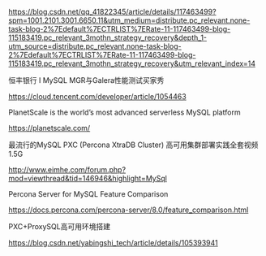 <https://blog.csdn.net/qq_41822345/article/details/117463499?spm=1001.2101.3001.6650.11&utm_medium=distribute.pc_relevant.none-task-blog-2%7Edefault%7ECTRLIST%7ERate-11-117463499-blog-115183419.pc_relevant_3mothn_strategy_recovery&depth_1-utm_source=distribute.pc_relevant.none-task-blog-2%7Edefault%7ECTRLIST%7ERate-11-117463499-blog-115183419.pc_relevant_3mothn_strategy_recovery&utm_relevant_index=14>



恒丰银行 I MySQL MGR与Galera性能测试买家秀

https://cloud.tencent.com/developer/article/1054463



PlanetScale is the world’s most advanced serverless MySQL platform

https://planetscale.com/



最流行的MySQL PXC (Percona XtraDB Cluster) 高可用集群部署实践全套视频 1.5G

http://www.eimhe.com/forum.php?mod=viewthread&tid=146946&highlight=MySql



Percona Server for MySQL Feature Comparison

https://docs.percona.com/percona-server/8.0/feature_comparison.html



PXC+ProxySQL高可用环境搭建

https://blog.csdn.net/yabingshi_tech/article/details/105393941